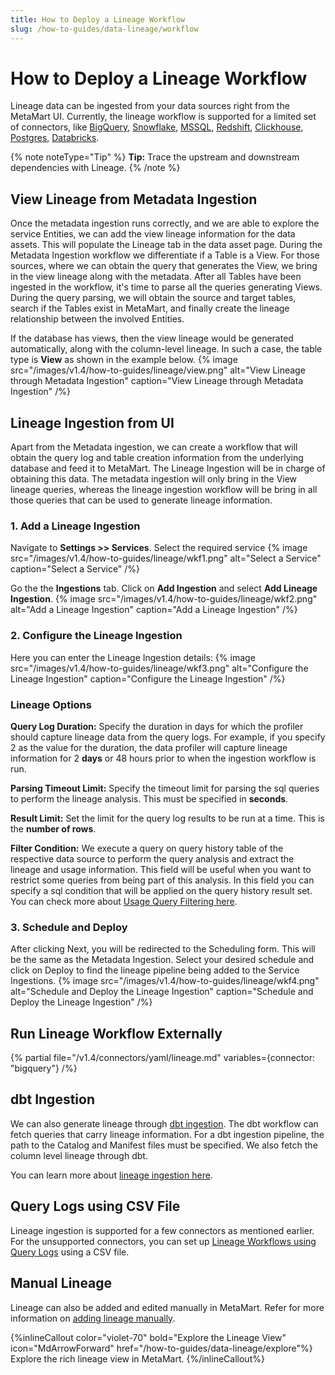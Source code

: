 ```yaml
---
title: How to Deploy a Lineage Workflow
slug: /how-to-guides/data-lineage/workflow
---
```


# How to Deploy a Lineage Workflow

Lineage data can be ingested from your data sources right from the MetaMart UI. Currently, the lineage workflow is supported for a limited set of connectors, like [BigQuery](/connectors/database/bigquery), [Snowflake](/connectors/database/snowflake), [MSSQL](/connectors/database/mssql), [Redshift](/connectors/database/redshift), [Clickhouse](/connectors/database/clickhouse), [Postgres](/connectors/database/postgres), [Databricks](/connectors/database/databricks).

{% note noteType="Tip" %} **Tip:** Trace the upstream and downstream dependencies with Lineage. {% /note %}

## View Lineage from Metadata Ingestion
Once the metadata ingestion runs correctly, and we are able to explore the service Entities, we can add the view lineage information for the data assets. This will populate the Lineage tab in the data asset page. During the Metadata Ingestion workflow we differentiate if a Table is a View. For those sources, where we can obtain the query that generates the View, we bring in the view lineage along with the metadata. After all Tables have been ingested in the workflow, it's time to parse all the queries generating Views. During the query parsing, we will obtain the source and target tables, search if the Tables exist in MetaMart, and finally create the lineage relationship between the involved Entities.

If the database has views, then the view lineage would be generated automatically, along with the column-level lineage. In such a case, the table type is **View** as shown in the example below.
 {% image
 src="/images/v1.4/how-to-guides/lineage/view.png"
 alt="View Lineage through Metadata Ingestion"
 caption="View Lineage through Metadata Ingestion"
 /%}

## Lineage Ingestion from UI
Apart from the Metadata ingestion, we can create a workflow that will obtain the query log and table creation information from the underlying database and feed it to MetaMart. The Lineage Ingestion will be in charge of obtaining this data. The metadata ingestion will only bring in the View lineage queries, whereas the lineage ingestion workflow will be bring in all those queries that can be used to generate lineage information.

### 1. Add a Lineage Ingestion

Navigate to **Settings >> Services**. Select the required service
 {% image
 src="/images/v1.4/how-to-guides/lineage/wkf1.png"
 alt="Select a Service"
 caption="Select a Service"
 /%}

Go the the **Ingestions** tab. Click on **Add Ingestion** and select **Add Lineage Ingestion**.
 {% image
 src="/images/v1.4/how-to-guides/lineage/wkf2.png"
 alt="Add a Lineage Ingestion"
 caption="Add a Lineage Ingestion"
 /%}

### 2. Configure the Lineage Ingestion

Here you can enter the Lineage Ingestion details:
 {% image
 src="/images/v1.4/how-to-guides/lineage/wkf3.png"
 alt="Configure the Lineage Ingestion"
 caption="Configure the Lineage Ingestion"
 /%}

### Lineage Options

**Query Log Duration:** Specify the duration in days for which the profiler should capture lineage data from the query logs. For example, if you specify 2 as the value for the duration, the data profiler will capture lineage information for 2 **days** or 48 hours prior to when the ingestion workflow is run.

**Parsing Timeout Limit:** Specify the timeout limit for parsing the sql queries to perform the lineage analysis. This must be specified in **seconds**.

**Result Limit:** Set the limit for the query log results to be run at a time. This is the **number of rows**.

**Filter Condition:** We execute a query on query history table of the respective data source to perform the query analysis and extract the lineage and usage information. This field will be useful when you want to restrict some queries from being part of this analysis. In this field you can specify a sql condition that will be applied on the query history result set. You can check more about [Usage Query Filtering here](/connectors/ingestion/workflows/usage/filter-query-set).

### 3. Schedule and Deploy

After clicking Next, you will be redirected to the Scheduling form. This will be the same as the Metadata Ingestion. Select your desired schedule and click on Deploy to find the lineage pipeline being added to the Service Ingestions.
 {% image
 src="/images/v1.4/how-to-guides/lineage/wkf4.png"
 alt="Schedule and Deploy the Lineage Ingestion"
 caption="Schedule and Deploy the Lineage Ingestion"
 /%}

## Run Lineage Workflow Externally

{% partial file="/v1.4/connectors/yaml/lineage.md" variables={connector: "bigquery"} /%}

## dbt Ingestion

We can also generate lineage through [dbt ingestion](/connectors/ingestion/workflows/dbt/configure-dbt-workflow-from-ui). The dbt workflow can fetch queries that carry lineage information. For a dbt ingestion pipeline, the path to the Catalog and Manifest files must be specified. We also fetch the column level lineage through dbt.

You can learn more about [lineage ingestion here](/connectors/ingestion/lineage).

## Query Logs using CSV File

Lineage ingestion is supported for a few connectors as mentioned earlier. For the unsupported connectors, you can set up [Lineage Workflows using Query Logs](/connectors/ingestion/workflows/lineage/lineage-workflow-query-logs) using a CSV file.

## Manual Lineage

Lineage can also be added and edited manually in MetaMart. Refer for more information on [adding lineage manually](/how-to-guides/data-lineage/manual).

{%inlineCallout
  color="violet-70"
  bold="Explore the Lineage View"
  icon="MdArrowForward"
  href="/how-to-guides/data-lineage/explore"%}
  Explore the rich lineage view in MetaMart.
{%/inlineCallout%}